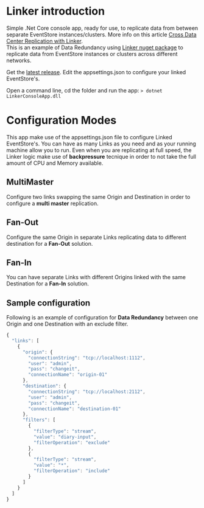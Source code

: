 # Linker introduction
Simple .Net Core console app, ready for use, to replicate data from between separate EventStore instances/clusters. More info on this article [Cross Data Center Replication with Linker](http://www.dinuzzo.co.uk/2019/11/17/cross-data-center-replication-with-linker/).  
This is an example of Data Redundancy using [Linker nuget package](https://github.com/riccardone/EventStore.Tools.Linker) to replicate data from EventStore instances or clusters across different networks.   

Get the [latest release](https://github.com/riccardone/EventStore.Tools.LinkerConsoleApp/releases). Edit the appsettings.json to configure your linked EventStore's.  
  
Open a command line, cd the folder and run the app: 
```> dotnet LinkerConsoleApp.dll```
  
# Configuration Modes
This app make use of the appsettings.json file to configure Linked EventStore's. You can have as many Links as you need and as your running machine allow you to run. Even when you are replicating at full speed, the Linker logic make use of **backpressure** tecnique in order to not take the full amount of CPU and Memory available.  
## MultiMaster  
Configure two links swapping the same Origin and Destination in order to configure a **multi master** replication.  
## Fan-Out
Configure the same Origin in separate Links replicating data to different destination for a **Fan-Out** solution.  
## Fan-In
You can have separate Links with different Origins linked with the same Destination for a **Fan-In** solution.  

## Sample configuration  
Following is an example of configuration for **Data Redundancy** between one Origin and one Destination with an exclude filter.

```javascript
{
  "links": [
    {
      "origin": {
        "connectionString": "tcp://localhost:1112",
        "user": "admin",
        "pass": "changeit",
        "connectionName": "origin-01"
      },
      "destination": {
        "connectionString": "tcp://localhost:2112",
        "user": "admin",
        "pass": "changeit",
        "connectionName": "destination-01"
      },
      "filters": [
        {
          "filterType": "stream",
          "value": "diary-input",
          "filterOperation": "exclude"
        },
        {
          "filterType": "stream",
          "value": "*",
          "filterOperation": "include"
        }
      ]
    }
  ]
}
```
